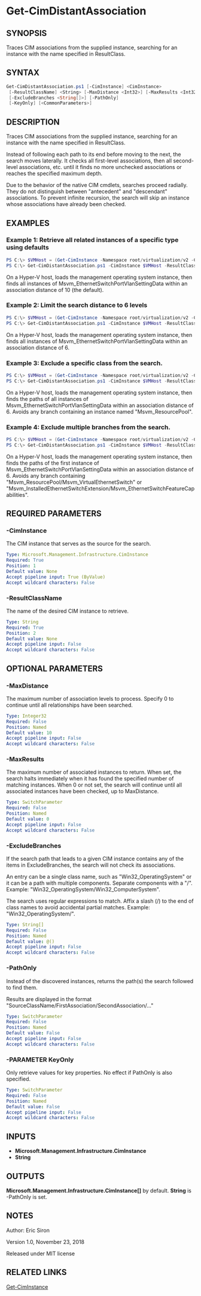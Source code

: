 # Get-CimDistantAssociation

## SYNOPSIS

Traces CIM associations from the supplied instance, searching for an instance with the name specified in ResultClass.

## SYNTAX

```PowerShell
Get-CimDistantAssociation.ps1 [-CimInstance] <CimInstance>
 [-ResultClassName] <String> [-MaxDistance <Int32>] [-MaxResults <Int32>]
 [-ExcludeBranches <String[]>] [-PathOnly]
 [-KeyOnly] [<CommonParameters>]
```

## DESCRIPTION

Traces CIM associations from the supplied instance, searching for an instance with the name specified in ResultClass.

Instead of following each path to its end before moving to the next, the search moves laterally. It checks all first-level associations, then all second-level associations, etc. until it finds no more unchecked associations or reaches the specified maximum depth.

Due to the behavior of the native CIM cmdlets, searches proceed radially. They do not distinguish between "antecedent" and "descendant" associations. To prevent infinite recursion, the search will skip an instance whose associations have already been checked.

## EXAMPLES

### Example 1: Retrieve all related instances of a specific type using defaults

```PowerShell
PS C:\> $VMHost = (Get-CimInstance -Namespace root/virtualization/v2 -ClassName Msvm_ComputerSystem)[0]
PS C:\> Get-CimDistantAssociation.ps1 -CimInstance $VMHost -ResultClassName Msvm_EthernetSwitchPortVlanSettingData
```

On a Hyper-V host, loads the management operating system instance, then finds all instances of Msvm_EthernetSwitchPortVlanSettingData within an association distance of 10 (the default).

### Example 2: Limit the search distance to 6 levels

```PowerShell
PS C:\> $VMHost = (Get-CimInstance -Namespace root/virtualization/v2 -ClassName Msvm_ComputerSystem)[0]
PS C:\> Get-CimDistantAssociation.ps1 -CimInstance $VMHost -ResultClassName Msvm_EthernetSwitchPortVlanSettingData -MaxDistance 6
```

On a Hyper-V host, loads the management operating system instance, then finds all instances of Msvm_EthernetSwitchPortVlanSettingData within an association distance of 6.

### Example 3: Exclude a specific class from the search.

```PowerShell
PS C:\> $VMHost = (Get-CimInstance -Namespace root/virtualization/v2 -ClassName Msvm_ComputerSystem)[0]
PS C:\> Get-CimDistantAssociation.ps1 -CimInstance $VMHost -ResultClassName Msvm_EthernetSwitchPortVlanSettingData -MaxDistance 6 -ExcludeBranches 'Msvm_ResourcePool' -PathOnly
```

On a Hyper-V host, loads the management operating system instance, then finds the paths of all instances of Msvm_EthernetSwitchPortVlanSettingData within an association distance of 6. Avoids any branch containing an instance named "Msvm_ResourcePool".

### Example 4: Exclude multiple branches from the search.

```PowerShell
PS C:\> $VMHost = (Get-CimInstance -Namespace root/virtualization/v2 -ClassName Msvm_ComputerSystem)[0]
PS C:\> Get-CimDistantAssociation.ps1 -CimInstance $VMHost -ResultClassName Msvm_EthernetSwitchPortVlanSettingData -MaxDistance 6 -ExcludeBranches 'Msvm_ResourcePool/Msvm_VirtualEthernetSwitch', 'Msvm_InstalledEthernetSwitchExtension/Msvm_EthernetSwitchFeatureCapabilities' -PathOnly -MaximumResults 1
```

On a Hyper-V host, loads the management operating system instance, then finds the paths of the first instance of Msvm_EthernetSwitchPortVlanSettingData within an association distance of 6. Avoids any branch containing "Msvm_ResourcePool/Msvm_VirtualEthernetSwitch" or "Msvm_InstalledEthernetSwitchExtension/Msvm_EthernetSwitchFeatureCapabilities".

## REQUIRED PARAMETERS

### -CimInstance

The CIM instance that serves as the source for the search.

```yaml
Type: Microsoft.Management.Infrastructure.CimInstance
Required: True
Position: 1
Default value: None
Accept pipeline input: True (ByValue)
Accept wildcard characters: False
```

### -ResultClassName

The name of the desired CIM instance to retrieve.

```yaml
Type: String
Required: True
Position: 2
Default value: None
Accept pipeline input: False
Accept wildcard characters: False
```

## OPTIONAL PARAMETERS

### -MaxDistance

The maximum number of association levels to process.
Specify 0 to continue until all relationships have been searched.

```yaml
Type: Integer32
Required: False
Position: Named
Default value: 10
Accept pipeline input: False
Accept wildcard characters: False
```

### -MaxResults

The maximum number of associated instances to return.
When set, the search halts immediately when it has found the specified number of matching instances.
When 0 or not set, the search will continue until all associated instances have been checked, up to MaxDistance.

```yaml
Type: SwitchParameter
Required: False
Position: Named
Default value: 0
Accept pipeline input: False
Accept wildcard characters: False
```

### -ExcludeBranches

If the search path that leads to a given CIM instance contains any of the items in ExcludeBranches, the search will not check its associations.

An entry can be a single class name, such as "Win32_OperatingSystem" or it can be a path with multiple components. Separate components with a "/". Example: "Win32_OperatingSystem/Win32_ComputerSystem".

The search uses regular expressions to match. Affix a slash (/) to the end of class names to avoid accidental partial matches. Example: "Win32_OperatingSystem/".

```yaml
Type: String[]
Required: False
Position: Named
Default value: @()
Accept pipeline input: False
Accept wildcard characters: False
```

### -PathOnly

Instead of the discovered instances, returns the path(s) the search followed to find them.

Results are displayed in the format "SourceClassName/FirstAssociation/SecondAssociation/..."

```yaml
Type: SwitchParameter
Required: False
Position: Named
Default value: False
Accept pipeline input: False
Accept wildcard characters: False
```

### -PARAMETER KeyOnly

Only retrieve values for key properties. No effect if PathOnly is also specified.

```yaml
Type: SwitchParameter
Required: False
Position: Named
Default value: False
Accept pipeline input: False
Accept wildcard characters: False
```

## INPUTS

- **Microsoft.Management.Infrastructure.CimInstance**
- **String**

## OUTPUTS

**Microsoft.Management.Infrastructure.CimInstance[]** by default.
**String** is -PathOnly is set.

## NOTES

Author: Eric Siron

Version 1.0, November 23, 2018

Released under MIT license

## RELATED LINKS
[Get-CimInstance](https://docs.microsoft.com/en-us/powershell/module/cimcmdlets/get-ciminstance)